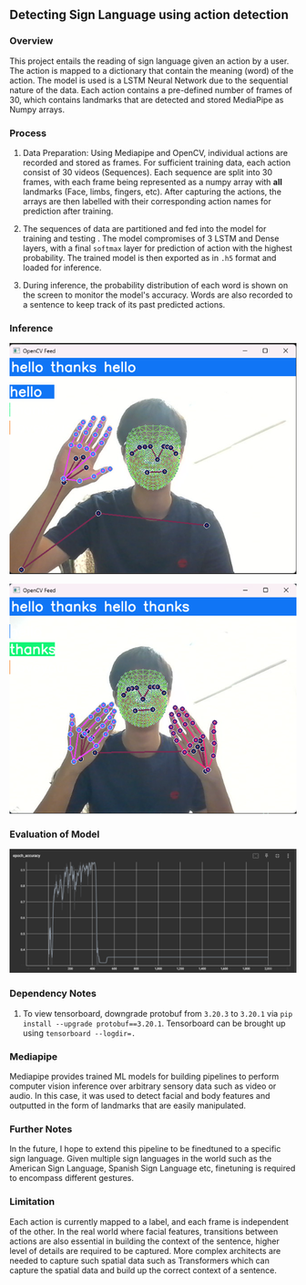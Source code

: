 ## Detecting Sign Language using action detection

### Overview 
This project entails the reading of sign language given an action by a user. The action is mapped to a dictionary that contain the meaning (word) of the action. The model is used is a LSTM Neural Network due to the sequential nature of the data. Each action contains a pre-defined number of frames of 30, which contains landmarks that are detected and stored MediaPipe as Numpy arrays. 

### Process 
1. Data Preparation: Using Mediapipe and OpenCV, individual actions are recorded and stored as frames. For sufficient training data, each action consist of 30 videos (Sequences). Each sequence are split into 30 frames, with each frame being represented as a numpy array with **all** landmarks (Face, limbs, fingers, etc). After capturing the actions, the arrays are then labelled with their corresponding action names for prediction after training.


2. The sequences of data are partitioned and fed into the model for training and testing . The model compromises of 3 LSTM and Dense layers, with a final `softmax` layer for prediction of action with the highest probability. The trained model is then exported as in `.h5` format and loaded for inference.


3. During inference, the probability distribution of each word is shown on the screen to monitor the model's accuracy. Words are also recorded to a sentence to keep track of its past predicted actions.

### Inference 
![alt text](assets/image_2024-03-20_22-47-24.png)

![alt text](assets/image_2024-03-20_22-47-47.png)

### Evaluation of Model 
![alt text](assets/image.png)

### Dependency Notes 
1. To view tensorboard, downgrade protobuf from `3.20.3` to `3.20.1` via `pip install --upgrade protobuf==3.20.1`. Tensorboard can be brought up using `tensorboard --logdir=.`

### Mediapipe 
Mediapipe provides trained ML models for building pipelines to perform computer vision inference over arbitrary sensory data such as video or audio. In this case, it was used to detect facial and body features and outputted in the form of landmarks that are easily manipulated.

### Further Notes
In the future, I hope to extend this pipeline to be finedtuned to a specific sign language. Given multiple sign languages in the world such as the American Sign Language, Spanish Sign Language etc, finetuning is required to encompass different gestures.

### Limitation 
Each action is currently mapped to a label, and each frame is independent of the other. In the real world where facial features, transitions between actions are also essential in building the context of the sentence, higher level of details are required to be captured. More complex architects are needed to capture such spatial data such as Transformers which can capture the spatial data and build up the correct context of a sentence. 
